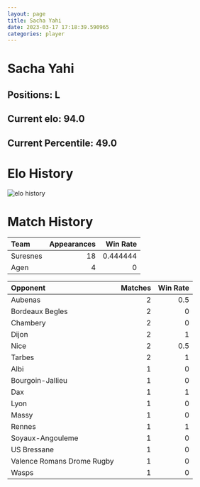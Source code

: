 ```yaml
---  
layout: page  
title: Sacha Yahi  
date: 2023-03-17 17:18:39.590965  
categories: player  
---
```

# Sacha Yahi

## Positions: L

## Current elo: 94.0

## Current Percentile: 49.0

# Elo History


![elo history](history_SachaYahi.png)
# Match History


| Team     |   Appearances |   Win Rate |
|:---------|--------------:|-----------:|
| Suresnes |            18 |   0.444444 |
| Agen     |             4 |   0        |

| Opponent                   |   Matches |   Win Rate |
|:---------------------------|----------:|-----------:|
| Aubenas                    |         2 |        0.5 |
| Bordeaux Begles            |         2 |        0   |
| Chambery                   |         2 |        0   |
| Dijon                      |         2 |        1   |
| Nice                       |         2 |        0.5 |
| Tarbes                     |         2 |        1   |
| Albi                       |         1 |        0   |
| Bourgoin-Jallieu           |         1 |        0   |
| Dax                        |         1 |        1   |
| Lyon                       |         1 |        0   |
| Massy                      |         1 |        0   |
| Rennes                     |         1 |        1   |
| Soyaux-Angouleme           |         1 |        0   |
| US Bressane                |         1 |        0   |
| Valence Romans Drome Rugby |         1 |        0   |
| Wasps                      |         1 |        0   |